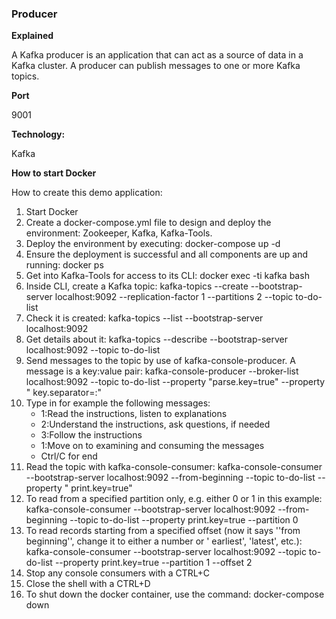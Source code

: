 ### Producer

**Explained**

A Kafka producer is an application that can act as a source of data in a Kafka cluster. A producer can publish messages to one or more Kafka topics.

**Port**

9001

**Technology:**

Kafka


**How to start Docker**

How to create this demo application:

1. Start Docker
2. Create a docker-compose.yml file to design and deploy the environment: Zookeeper, Kafka, Kafka-Tools.
3. Deploy the environment by executing: docker-compose up -d
4. Ensure the deployment is successful and all components are up and running: docker ps
5. Get into Kafka-Tools for access to its CLI: docker exec -ti kafka bash
6. Inside CLI, create a Kafka topic: kafka-topics --create --bootstrap-server localhost:9092 --replication-factor 1
   --partitions 2 --topic to-do-list
7. Check it is created: kafka-topics --list --bootstrap-server localhost:9092
8. Get details about it: kafka-topics --describe --bootstrap-server localhost:9092 --topic to-do-list
9. Send messages to the topic by use of kafka-console-producer. A message is a key:value pair:
   kafka-console-producer --broker-list localhost:9092 --topic to-do-list --property "parse.key=true" --property "
   key.separator=:"
10. Type in for example the following messages:
    * 1:Read the instructions, listen to explanations
    * 2:Understand the instructions, ask questions, if needed
    * 3:Follow the instructions
    * 1:Move on to examining and consuming the messages
    * Ctrl/C for end
11. Read the topic with kafka-console-consumer:
    kafka-console-consumer --bootstrap-server localhost:9092 --from-beginning --topic to-do-list --property "
    print.key=true"
12. To read from a specified partition only, e.g. either 0 or 1 in this example:
    kafka-console-consumer --bootstrap-server localhost:9092 --from-beginning --topic to-do-list --property
    print.key=true --partition 0
13. To read records starting from a specified offset (now it says ''from beginning'', change it to either a number or '
    earliest', 'latest', etc.):
    kafka-console-consumer --bootstrap-server localhost:9092 --topic to-do-list --property print.key=true --partition 1
    --offset 2
14. Stop any console consumers with a CTRL+C
15. Close the shell with a CTRL+D
16. To shut down the docker container, use the command: docker-compose down

